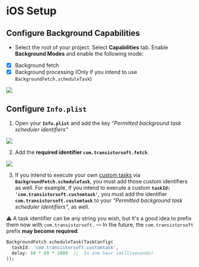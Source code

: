 # iOS Setup

## Configure Background Capabilities

- Select the root of your project.  Select **Capabilities** tab.  Enable **Background Modes** and enable the following mode:

- [x] Background fetch
- [x] Background processing (Only if you intend to use `BackgroundFetch.scheduleTask`)

![](https://dl.dropboxusercontent.com/s/9vik5kxoklk63ob/ios-setup-background-modes.png?dl=1)


## Configure `Info.plist`
1.  Open your __`Info.plist`__ and add the key *"Permitted background task scheduler identifiers"*

![](https://dl.dropboxusercontent.com/s/t5xfgah2gghqtws/ios-setup-permitted-identifiers.png?dl=1)

2.  Add the **required identifier `com.transistorsoft.fetch`**.

![](https://dl.dropboxusercontent.com/s/kwdio2rr256d852/ios-setup-permitted-identifiers-add.png?dl=1)

3.  If you intend to execute your own [custom tasks](#executing-custom-tasks) via **`BackgroundFetch.scheduleTask`**, you must add those custom identifiers as well.  For example, if you intend to execute a custom **`taskId: 'com.transistorsoft.customtask'`**, you must add the identifier **`com.transistorsoft.customtask`** to your *"Permitted background task scheduler identifiers"*, as well.

:warning: A task identifier can be any string you wish, but it's a good idea to prefix them now with `com.transistorsoft.` &mdash;  In the future, the `com.transistorsoft` prefix **may become required**.

```dart
BackgroundFetch.scheduleTask(TaskConfig(
  taskId: 'com.transistorsoft.customtask',
  delay: 60 * 60 * 1000  //  In one hour (milliseconds) 
));
```
